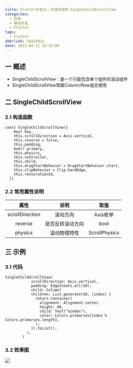 ```yaml
---
title: Flutter开发之——可滚动组件—SingleChildScrollView
categories:
  - 开发
  - 移动开发
  - Flutter
tags:
  - Flutter
abbrlink: 50a2492a
date: 2021-04-22 15:22:09
---
```

## 一 概述

* SingleChildScrollView：是一个只能包含单个组件的滚动组件
* SingleChildScrollView常跟Column/Row组合使用

<!--more-->

## 二 SingleChildScrollView

### 2.1 构造函数

```
const SingleChildScrollView({
    Key? key,
    this.scrollDirection = Axis.vertical,
    this.reverse = false,
    this.padding,
    bool? primary,
    this.physics,
    this.controller,
    this.child,
    this.dragStartBehavior = DragStartBehavior.start,
    this.clipBehavior = Clip.hardEdge,
    this.restorationId,
  })
```

### 2.2 常用属性说明

|      属性       |       说明       |     取值      |
| :-------------: | :--------------: | :-----------: |
| scrollDirection |     滚动方向     |   Axis枚举    |
|     reverse     | 是否反转滚动方向 |     bool      |
|     physics     |   滚动物理特性   | ScrollPhysics |

## 三 示例

### 3.1 代码

```
SingleChildScrollView(
            scrollDirection: Axis.vertical,
            padding: EdgeInsets.all(10),
            child: Column(
            children: List.generate(50, (index) {
              return Container(
                alignment: Alignment.center,
                height: 80,
                child: Text("$index"),
                color: Colors.primaries[index % Colors.primaries.length],
              );
            }).toList(),
          ),
        )
```

### 3.2 效果图

![][1]


[1]:https://cdn.jsdelivr.net/gh/PGzxc/CDN@master/blog-flutter/flutter-singleChildScrollView-sample.gif